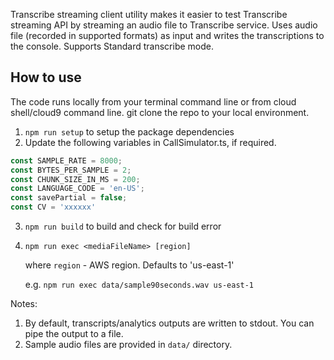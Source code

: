 Transcribe streaming client utility makes it easier to test Transcribe streaming API by streaming an audio file to Transcribe service. Uses audio file (recorded in supported formats) as input and writes the transcriptions to the console. Supports Standard transcribe mode.

## How to use
The code runs locally from your terminal command line or from cloud shell/cloud9 command line. 
git clone the repo to your local environment.

1. `npm run setup` to setup the package dependencies
2. Update the following variables in CallSimulator.ts, if required.
```javascript
const SAMPLE_RATE = 8000;
const BYTES_PER_SAMPLE = 2;
const CHUNK_SIZE_IN_MS = 200;
const LANGUAGE_CODE = 'en-US';
const savePartial = false;
const CV = 'xxxxxx'
```
3. `npm run build` to build and check for build error
4. `npm run exec <mediaFileName> [region]`

    where `region` - AWS region. Defaults to 'us-east-1'

    e.g. `npm run exec data/sample90seconds.wav us-east-1`

Notes:
1. By default, transcripts/analytics outputs are written to stdout. You can pipe the output to a file. 
2. Sample audio files are provided in `data/` directory.